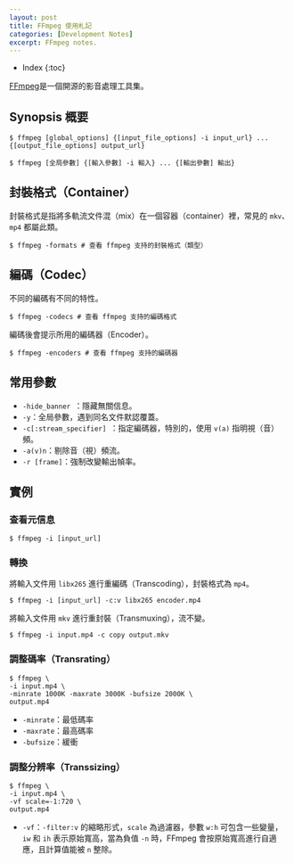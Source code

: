 ```yaml
---
layout: post
title: FFmpeg 使用札記
categories: [Development Notes]
excerpt: FFmpeg notes.
---
```

* Index
{:toc}

[FFmpeg](https://ffmpeg.org)是一個開源的影音處理工具集。

## Synopsis 概要

	$ ffmpeg [global_options] {[input_file_options] -i input_url} ... {[output_file_options] output_url}

	$ ffmpeg [全局參數] {[輸入參數] -i 輸入} ... {[輸出參數] 輸出}

## 封裝格式（Container）

封裝格式是指將多軌流文件混（mix）在一個容器（container）裡，常見的 `mkv`、`mp4` 都屬此類。

	$ ffmpeg -formats # 查看 ffmpeg 支持的封裝格式（類型）

## 編碼（Codec）

不同的編碼有不同的特性。

	$ ffmpeg -codecs # 查看 ffmpeg 支持的編碼格式

編碼後會提示所用的編碼器（Encoder）。

	$ ffmpeg -encoders # 查看 ffmpeg 支持的編碼器

## 常用參數

- `-hide_banner `：隱藏無關信息。
- `-y`：全局參數，遇到同名文件默認覆蓋。
- `-c[:stream_specifier] `：指定編碼器，特別的，使用 `v(a)` 指明視（音）頻。
- `-a(v)n`：剔除音（視）頻流。
- `-r [frame]`：強制改變輸出幀率。

## 實例

### 查看元信息

	$ ffmpeg -i [input_url]

### 轉換

 將輸入文件用 `libx265`  進行重編碼（Transcoding），封裝格式為 `mp4`。

	$ ffmpeg -i [input_url] -c:v libx265 encoder.mp4

 將輸入文件用 `mkv`  進行重封裝（Transmuxing），流不變。

	$ ffmpeg -i input.mp4 -c copy output.mkv

### 調整碼率（Transrating）

	$ ffmpeg \
	-i input.mp4 \
	-minrate 1000K -maxrate 3000K -bufsize 2000K \
	output.mp4

- `-minrate`：最低碼率
- `-maxrate`：最高碼率
- `-bufsize`：緩衝

### 調整分辨率（Transsizing）

	$ ffmpeg \
	-i input.mp4 \
	-vf scale=-1:720 \
	output.mp4

- `-vf`：`-filter:v` 的縮略形式，`scale` 為過濾器，參數 `w:h` 可包含一些變量，`iw` 和 `ih` 表示原始寬高，當為負值 `-n` 時，FFmpeg 會按原始寬高進行自適應，且計算值能被 `n` 整除。
